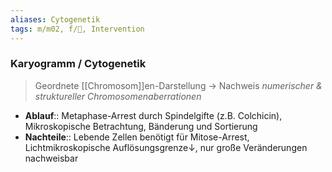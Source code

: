```yaml
---
aliases: Cytogenetik
tags: m/m02, f/🧬, Intervention
---
```


### Karyogramm / Cytogenetik 
> Geordnete [[Chromosom]]en-Darstellung → Nachweis *numerischer & struktureller Chromosomenaberrationen* 

- **Ablauf**:: Metaphase-Arrest durch Spindelgifte (z.B. Colchicin), Mikroskopische Betrachtung, Bänderung und Sortierung
- **Nachteile**:: Lebende Zellen benötigt für Mitose-Arrest, Lichtmikroskopische Auflösungsgrenze↓, nur große Veränderungen nachweisbar